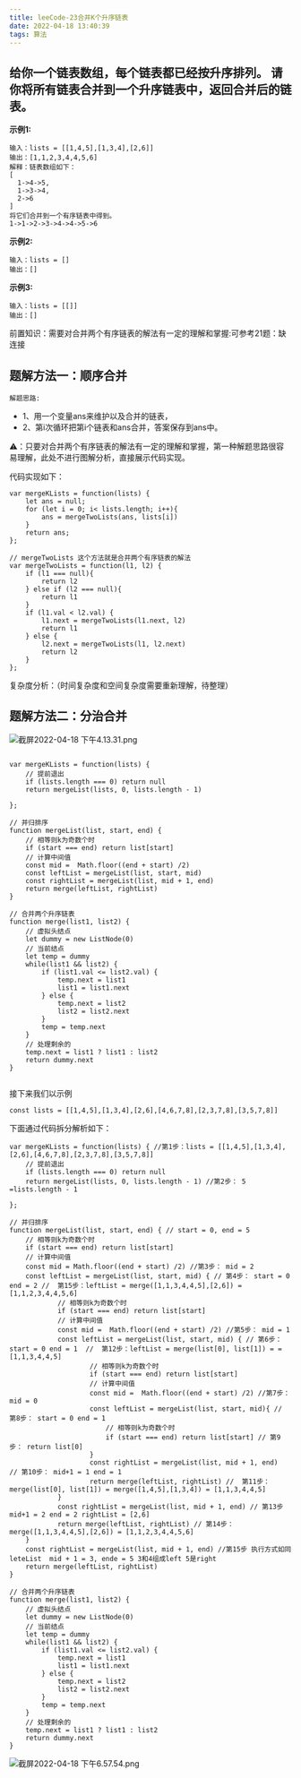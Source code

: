 ```yaml
---
title: leeCode-23合并K个升序链表
date: 2022-04-18 13:40:39
tags: 算法
---
```



<meta name="referrer" content="no-referrer"/>


## 给你一个链表数组，每个链表都已经按升序排列。 请你将所有链表合并到一个升序链表中，返回合并后的链表。


**示例1:**

```
输入：lists = [[1,4,5],[1,3,4],[2,6]]
输出：[1,1,2,3,4,4,5,6]
解释：链表数组如下：
[
  1->4->5,
  1->3->4,
  2->6
]
将它们合并到一个有序链表中得到。
1->1->2->3->4->4->5->6
```

**示例2:**

```
输入：lists = []
输出：[]
```

**示例3:**

```
输入：lists = [[]]
输出：[]

```


前置知识：需要对合并两个有序链表的解法有一定的理解和掌握:可参考21题：缺连接


## 题解方法一：顺序合并


`解题思路:`
* 1、用一个变量ans来维护以及合并的链表，
* 2、第i次循环把第i个链表和ans合并，答案保存到ans中。

⚠️：只要对合并两个有序链表的解法有一定的理解和掌握，第一种解题思路很容易理解，此处不进行图解分析，直接展示代码实现。

代码实现如下：
```
var mergeKLists = function(lists) {
    let ans = null;
    for (let i = 0; i< lists.length; i++){
        ans = mergeTwoLists(ans, lists[i])
    }
    return ans;
};

// mergeTwoLists 这个方法就是合并两个有序链表的解法
var mergeTwoLists = function(l1, l2) {
    if (l1 === null){
        return l2
    } else if (l2 === null){
        return l1
    }
    if (l1.val < l2.val) {
        l1.next = mergeTwoLists(l1.next, l2)
        return l1
    } else {
        l2.next = mergeTwoLists(l1, l2.next)
        return l2
    }
};

```


复杂度分析：（时间复杂度和空间复杂度需要重新理解，待整理）



## 题解方法二：分治合并



![截屏2022-04-18 下午4.13.31.png](https://upload-images.jianshu.io/upload_images/11846892-97541bc443032697.png?imageMogr2/auto-orient/strip%7CimageView2/2/w/1240)


```

var mergeKLists = function(lists) {
    // 提前退出
    if (lists.length === 0) return null
    return mergeList(lists, 0, lists.length - 1)

};

// 并归排序
function mergeList(list, start, end) {
  	// 相等则k为奇数个时
    if (start === end) return list[start]
  	// 计算中间值
    const mid =  Math.floor((end + start) /2)
    const leftList = mergeList(list, start, mid)
    const rightList = mergeList(list, mid + 1, end)
    return merge(leftList, rightList)
}

// 合并两个升序链表
function merge(list1, list2) {
    // 虚拟头结点
    let dummy = new ListNode(0)
    // 当前结点
    let temp = dummy
    while(list1 && list2) {
        if (list1.val <= list2.val) {
            temp.next = list1
            list1 = list1.next
        } else {
            temp.next = list2
            list2 = list2.next
        }
        temp = temp.next
    }
  	// 处理剩余的
    temp.next = list1 ? list1 : list2
    return dummy.next
}
    
```

接下来我们以示例
```
const lists = [[1,4,5],[1,3,4],[2,6],[4,6,7,8],[2,3,7,8],[3,5,7,8]]
```
下面通过代码拆分解析如下：

```
var mergeKLists = function(lists) { //第1步：lists = [[1,4,5],[1,3,4],[2,6],[4,6,7,8],[2,3,7,8],[3,5,7,8]]
    // 提前退出
    if (lists.length === 0) return null
    return mergeList(lists, 0, lists.length - 1) //第2步： 5 =lists.length - 1

};

// 并归排序
function mergeList(list, start, end) { // start = 0, end = 5
  	// 相等则k为奇数个时
    if (start === end) return list[start]
  	// 计算中间值
    const mid = Math.floor((end + start) /2) //第3步： mid = 2
    const leftList = mergeList(list, start, mid) { // 第4步： start = 0 end = 2 //  第15步：leftList = merge([1,1,3,4,4,5],[2,6]) = [1,1,2,3,4,4,5,6]
            // 相等则k为奇数个时
            if (start === end) return list[start]
            // 计算中间值
            const mid =  Math.floor((end + start) /2) //第5步： mid = 1
            const leftList = mergeList(list, start, mid) { // 第6步： start = 0 end = 1  //  第12步：leftList = merge(list[0], list[1]) = = [1,1,3,4,4,5]
                    // 相等则k为奇数个时
                    if (start === end) return list[start]
                    // 计算中间值
                    const mid =  Math.floor((end + start) /2) //第7步： mid = 0
                    const leftList = mergeList(list, start, mid){ // 第8步： start = 0 end = 1
                        // 相等则k为奇数个时
                        if (start === end) return list[start] // 第9步： return list[0]
                    }
                    const rightList = mergeList(list, mid + 1, end)  // 第10步： mid+1 = 1 end = 1
                    return merge(leftList, rightList) //  第11步：merge(list[0], list[1]) = merge([1,4,5],[1,3,4]) = [1,1,3,4,4,5]
            }
            const rightList = mergeList(list, mid + 1, end) // 第13步 mid+1 = 2 end = 2 rightList = [2,6]
            return merge(leftList, rightList) // 第14步： merge([1,1,3,4,4,5],[2,6]) = [1,1,2,3,4,4,5,6]
    }
    const rightList = mergeList(list, mid + 1, end) //第15步 执行方式如同leteList  mid + 1 = 3, ende = 5 3和4组成left 5是right 
    return merge(leftList, rightList)
}

// 合并两个升序链表
function merge(list1, list2) {
    // 虚拟头结点
    let dummy = new ListNode(0)
    // 当前结点
    let temp = dummy
    while(list1 && list2) {
        if (list1.val <= list2.val) {
            temp.next = list1
            list1 = list1.next
        } else {
            temp.next = list2
            list2 = list2.next
        }
        temp = temp.next
    }
  	// 处理剩余的
    temp.next = list1 ? list1 : list2
    return dummy.next
}

```

![截屏2022-04-18 下午6.57.54.png](https://upload-images.jianshu.io/upload_images/11846892-c78703db4610eb3b.png?imageMogr2/auto-orient/strip%7CimageView2/2/w/1240)